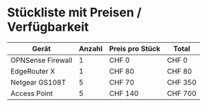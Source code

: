 # Stückliste mit Preisen / Verfügbarkeit

| Gerät               | Anzahl | Preis pro Stück | Total  |
|---------------------|--------|-----------------|--------|
| OPNSense Firewall   | 1      | CHF 0           | CHF 0  |
| EdgeRouter X        | 1      | CHF 80          | CHF 80 |
| Netgear GS108T      | 5      | CHF 70          | CHF 350|
| Access Point        | 5      | CHF 140         | CHF 700|
